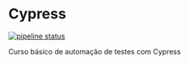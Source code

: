 # Cypress

[![pipeline status](https://gitlab.com/murillowelsi/cypress/badges/master/pipeline.svg)](https://gitlab.com/murillowelsi/cypress/commits/master)


Curso básico de automação de testes com Cypress